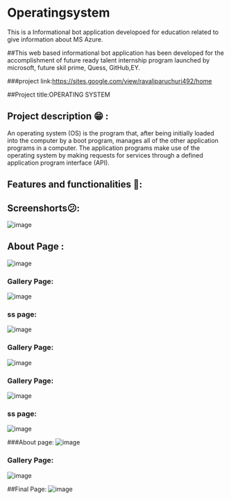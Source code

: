 # Operatingsystem
This is a Informational bot application developoed for education related to give information about MS Azure.

##This web based informational bot application has been developed for the accomplishment of future ready talent internship program launched by microsoft, future skil prime, Quess, GitHub,EY.

###project link:https://sites.google.com/view/ravaliparuchuri492/home

##Project title:OPERATING SYSTEM

## Project description 😁 :
An operating system (OS) is the program that, after being initially loaded into the computer by a boot program, manages all of the other application programs in a computer. The application programs make use of the operating system by making requests for services through a defined application program interface (API).

## Features and functionalities 🧐:

## Screenshorts😕:
![image](https://user-images.githubusercontent.com/112694780/199935856-71ffda81-fd03-4b7e-8f12-c42d22f0f1d8.png)

## About Page :
![image](https://user-images.githubusercontent.com/112694780/199936158-166e4c9a-6e83-4b68-abb0-76d5323f0f8b.png)

### Gallery Page:
![image](https://user-images.githubusercontent.com/112694780/199936359-38d49ba9-79a6-4088-9e0b-7332a9c400dc.png)

### ss page:
![image](https://user-images.githubusercontent.com/112694780/199936739-8d195eaf-6a8b-4e01-a7cd-e3f4ed7c10e5.png)

### Gallery Page:
![image](https://user-images.githubusercontent.com/112694780/199936969-a7b5fdea-6aec-47f0-8a9f-c012e3d2b8ff.png)

### Gallery Page:
![image](https://user-images.githubusercontent.com/112694780/199937132-54ec50b4-e153-4851-8681-cb319895f978.png)

### ss page:
![image](https://user-images.githubusercontent.com/112694780/199937320-c20febdd-b662-4322-b484-ac3c668d2ad1.png)

###About page:
![image](https://user-images.githubusercontent.com/112694780/199937700-22206b16-188f-4a6c-825a-279aa753ceed.png)

### Gallery Page:
![image](https://user-images.githubusercontent.com/112694780/199937902-cee26da9-4b60-4881-86b6-126650a7df74.png)

##Final Page:
![image](https://user-images.githubusercontent.com/112694780/199938102-f5c10c36-b21e-4c5b-9e7b-b0bf2136abe9.png)

